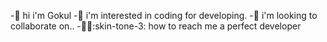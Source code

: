 -👋 hi i'm Gokul
-:eyes: i'm interested in coding for developing.
-:revolving_hearts: i'm looking to collaborate on..
-:technologist::skin-tone-3: how to reach me a perfect developer


<!-- - 🔭 I’m currently working on prenetics
- 🌱 I’m currently learning frontend developer soon to be a full stack developer
- 👯 I’m looking to collaborate on ...
- 🤔 I’m looking for help with ...
- 💬 Ask me about ...
- 📫 How to reach me: ...
- 😄 Pronouns: ...
- ⚡ Fun fact: ... -->

